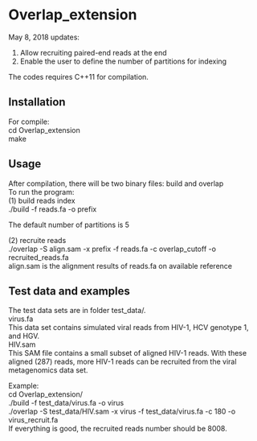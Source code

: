 # Overlap_extension

May 8, 2018 updates:   
1. Allow recruiting paired-end reads at the end   
2. Enable the user to define the number of partitions for indexing   

The codes requires C++11 for compilation. 

## Installation
For compile:     
cd Overlap_extension   
make    

## Usage
After compilation, there will be two binary files: build and overlap   
To run the program:   
(1) build reads index   
./build -f reads.fa -o prefix   

The default number of partitions is 5   

(2) recruite reads    
./overlap -S align.sam -x prefix -f reads.fa -c overlap_cutoff -o recruited_reads.fa    
align.sam is the alignment results of reads.fa on available reference   

## Test data and examples   
The test data sets are in folder test_data/.   
virus.fa   
This data set contains simulated viral reads from HIV-1, HCV genotype 1, and HGV.    
HIV.sam   
This SAM file contains a small subset of aligned HIV-1 reads. With these aligned (287) reads, more HIV-1 reads can be recruited from the viral metagenomics data set.   

Example:    
cd Overlap_extension/   
./build -f test_data/virus.fa -o virus    
./overlap -S test_data/HIV.sam -x virus -f test_data/virus.fa -c 180 -o virus_recruit.fa   
If everything is good, the recruited reads number should be 8008.   
